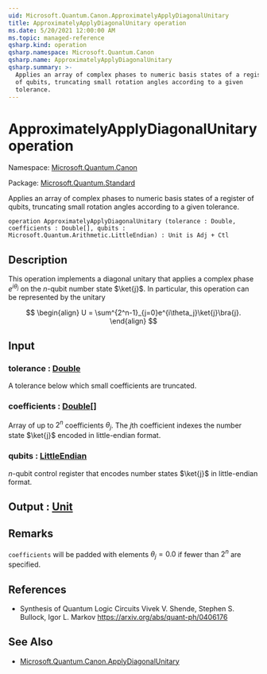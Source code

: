 ```yaml
---
uid: Microsoft.Quantum.Canon.ApproximatelyApplyDiagonalUnitary
title: ApproximatelyApplyDiagonalUnitary operation
ms.date: 5/20/2021 12:00:00 AM
ms.topic: managed-reference
qsharp.kind: operation
qsharp.namespace: Microsoft.Quantum.Canon
qsharp.name: ApproximatelyApplyDiagonalUnitary
qsharp.summary: >-
  Applies an array of complex phases to numeric basis states of a register
  of qubits, truncating small rotation angles according to a given
  tolerance.
---
```


# ApproximatelyApplyDiagonalUnitary operation

Namespace: [Microsoft.Quantum.Canon](xref:Microsoft.Quantum.Canon)

Package: [Microsoft.Quantum.Standard](https://nuget.org/packages/Microsoft.Quantum.Standard)


Applies an array of complex phases to numeric basis states of a registerof qubits, truncating small rotation angles according to a giventolerance.

```qsharp
operation ApproximatelyApplyDiagonalUnitary (tolerance : Double, coefficients : Double[], qubits : Microsoft.Quantum.Arithmetic.LittleEndian) : Unit is Adj + Ctl
```


## Description

This operation implements a diagonal unitary that applies a complex phase$e^{i \theta_j}$ on the $n$-qubit number state $\ket{j}$.In particular, this operation can be represented by the unitary$$\begin{align}U = \sum^{2^n-1}_{j=0}e^{i\theta_j}\ket{j}\bra{j}.\end{align}$$

## Input

### tolerance : [Double](xref:microsoft.quantum.qsharp.valueliterals#double-literals)

A tolerance below which small coefficients are truncated.


### coefficients : [Double](xref:microsoft.quantum.qsharp.valueliterals#double-literals)[]

Array of up to $2^n$ coefficients $\theta_j$. The $j$th coefficientindexes the number state $\ket{j}$ encoded in little-endian format.


### qubits : [LittleEndian](xref:Microsoft.Quantum.Arithmetic.LittleEndian)

$n$-qubit control register that encodes number states $\ket{j}$ inlittle-endian format.



## Output : [Unit](xref:microsoft.quantum.qsharp.valueliterals#unit-literal)



## Remarks

`coefficients` will be padded with elements $\theta_j = 0.0$ iffewer than $2^n$ are specified.

## References

- Synthesis of Quantum Logic Circuits  Vivek V. Shende, Stephen S. Bullock, Igor L. Markov  https://arxiv.org/abs/quant-ph/0406176

## See Also

- [Microsoft.Quantum.Canon.ApplyDiagonalUnitary](xref:Microsoft.Quantum.Canon.ApplyDiagonalUnitary)